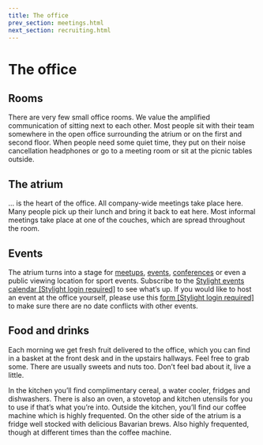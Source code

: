 ```yaml
---
title: The office
prev_section: meetings.html
next_section: recruiting.html
---
```


# The office

## Rooms

There are very few small office rooms. We value the amplified communication of sitting next to each other. Most people sit with their team somewhere in the open office surrounding the atrium or on the first and second floor. When people need some quiet time, they put on their noise cancellation headphones or go to a meeting room or sit at the picnic tables outside.

## The atrium

… is the heart of the office. All company-wide meetings take place here. Many people pick up their lunch and bring it back to eat here. Most informal meetings take place at one of the couches, which are spread throughout the room.

## Events

The atrium turns into a stage for [meetups](http://engineering.stylight.com/), [events](http://blog.stylight.com/category/events/), [conferences](http://daho.am/) or even a public viewing location for sport events. Subscribe to the [Stylight events calendar [Stylight login required]](https://www.google.com/calendar/render?cid=stylight.de_mp0pspf6i6gukj8032rc4qmcec@group.calendar.google.com) to see what’s up. If you would like to host an event at the office yourself, please use this [form [Stylight login required]](https://docs.google.com/a/stylight.com/forms/d/1WMW71cJsGtMrAetvXHPJhA88ZSD0JTt8KtnXSvCsNEs/viewform?usp=send_form) to make sure there are no date conflicts with other events.

## Food and drinks

Each morning we get fresh fruit delivered to the office, which you can find in a basket at the front desk and in the upstairs hallways. Feel free to grab some. There are usually sweets and nuts too. Don’t feel bad about it, live a little.

In the kitchen you’ll find complimentary cereal, a water cooler, fridges and dishwashers. There is also an oven, a stovetop and kitchen utensils for you to use if that’s what you’re into. Outside the kitchen, you’ll find our coffee machine which is highly frequented. On the other side of the atrium is a fridge well stocked with delicious Bavarian brews. Also highly frequented, though at different times than the coffee machine.
